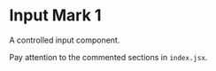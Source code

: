 # Input Mark 1

A controlled input component.

Pay attention to the commented sections in `index.jsx`.